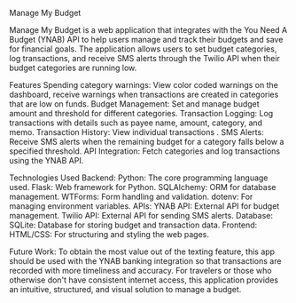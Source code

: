 Manage My Budget

Manage My Budget is a web application that integrates with the You Need A Budget (YNAB) API to help users manage and track their budgets and save for financial goals. The application allows users to set budget categories, log transactions, and receive SMS alerts through the Twilio API when their budget categories are running low.

Features
Spending category warnings: View color coded warnings on the dashboard, receive warnings when transactions are created in categories that are low on funds.
Budget Management: Set and manage budget amount and threshold for different categories.
Transaction Logging: Log transactions with details such as payee name, amount, category, and memo.
Transaction History: View individual transactions .
SMS Alerts: Receive SMS alerts when the remaining budget for a category falls below a specified threshold.
API Integration: Fetch categories and log transactions using the YNAB API.

Technologies Used
Backend:
Python: The core programming language used.
Flask: Web framework for Python.
SQLAlchemy: ORM for database management.
WTForms: Form handling and validation.
dotenv: For managing environment variables.
APIs:
YNAB API: External API for budget management.
Twilio API: External API for sending SMS alerts.
Database:
SQLite: Database for storing budget and transaction data.
Frontend:
HTML/CSS: For structuring and styling the web pages.

Future Work:
To obtain the most value out of the texting feature, this app should be used with the YNAB banking integration so that transactions are recorded with more timeliness and accuracy. For travelers or those who otherwise don't have consistent internet access, this application provides an intuitive, structured, and visual solution to manage a budget.



